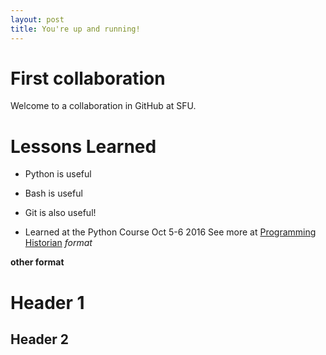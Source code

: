```yaml
---
layout: post
title: You're up and running!
---
```


# First collaboration

Welcome to a collaboration in GitHub at SFU. 

# Lessons Learned

* Python is useful
* Bash is useful
* Git is also useful!

* Learned at the Python Course Oct 5-6 2016
See more at [Programming Historian](http://programminghistorian.org/lessons)
*format*

**other format**

# Header 1
## Header 2